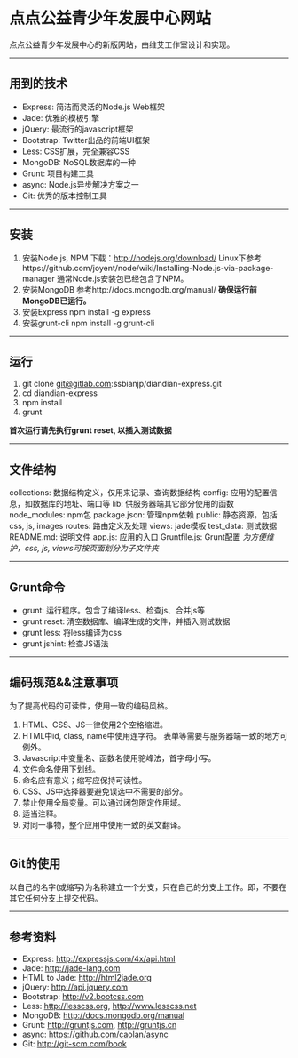 # 点点公益青少年发展中心网站

点点公益青少年发展中心的新版网站，由维艾工作室设计和实现。

------

## 用到的技术

* Express: 简洁而灵活的Node.js Web框架
* Jade: 优雅的模板引擎
* jQuery: 最流行的javascript框架
* Bootstrap: Twitter出品的前端UI框架
* Less: CSS扩展，完全兼容CSS
* MongoDB: NoSQL数据库的一种
* Grunt: 项目构建工具
* async: Node.js异步解决方案之一
* Git: 优秀的版本控制工具

------

## 安装

1. 安装Node.js, NPM
   下载：http://nodejs.org/download/
   Linux下参考https://github.com/joyent/node/wiki/Installing-Node.js-via-package-manager
   通常Node.js安装包已经包含了NPM。
2. 安装MongoDB
   参考http://docs.mongodb.org/manual/
   **确保运行前MongoDB已运行。**
3. 安装Express
   npm install -g express
4. 安装grunt-cli
   npm install -g grunt-cli

------

## 运行

1. git clone git@gitlab.com:ssbianjp/diandian-express.git
2. cd diandian-express
3. npm install
4. grunt

__首次运行请先执行grunt reset, 以插入测试数据__

-------

## 文件结构

collections: 数据结构定义，仅用来记录、查询数据结构
config: 应用的配置信息，如数据库的地址、端口等
lib: 供服务器端其它部分使用的函数
node_modules: npm包
package.json: 管理npm依赖
public: 静态资源，包括css, js, images
routes: 路由定义及处理
views: jade模板
test_data: 测试数据
README.md: 说明文件
app.js: 应用的入口
Gruntfile.js: Grunt配置
_为方便维护，css, js, views可按页面划分为子文件夹_

-------

## Grunt命令

* grunt: 运行程序。包含了编译less、检查js、合并js等
* grunt reset: 清空数据库、编译生成的文件，并插入测试数据
* grunt less: 将less编译为css
* grunt jshint: 检查JS语法

------

## 编码规范&&注意事项

为了提高代码的可读性，使用一致的编码风格。

1. HTML、CSS、JS一律使用2个空格缩进。
2. HTML中id, class, name中使用连字符。
   表单等需要与服务器端一致的地方可例外。
3. Javascript中变量名、函数名使用驼峰法，首字母小写。
4. 文件命名使用下划线。
5. 命名应有意义；缩写应保持可读性。
6. CSS、JS中选择器要避免误选中不需要的部分。
7. 禁止使用全局变量。可以通过闭包限定作用域。
8. 适当注释。
9. 对同一事物，整个应用中使用一致的英文翻译。

------

## Git的使用

以自己的名字(或缩写)为名称建立一个分支，只在自己的分支上工作。即，不要在其它任何分支上提交代码。

------

## 参考资料

* Express: http://expressjs.com/4x/api.html
* Jade: http://jade-lang.com
* HTML to Jade: http://html2jade.org
* jQuery: http://api.jquery.com
* Bootstrap: http://v2.bootcss.com
* Less: http://lesscss.org, http://www.lesscss.net
* MongoDB: http://docs.mongodb.org/manual
* Grunt: http://gruntjs.com, http://gruntjs.cn
* async: https://github.com/caolan/async
* Git: http://git-scm.com/book